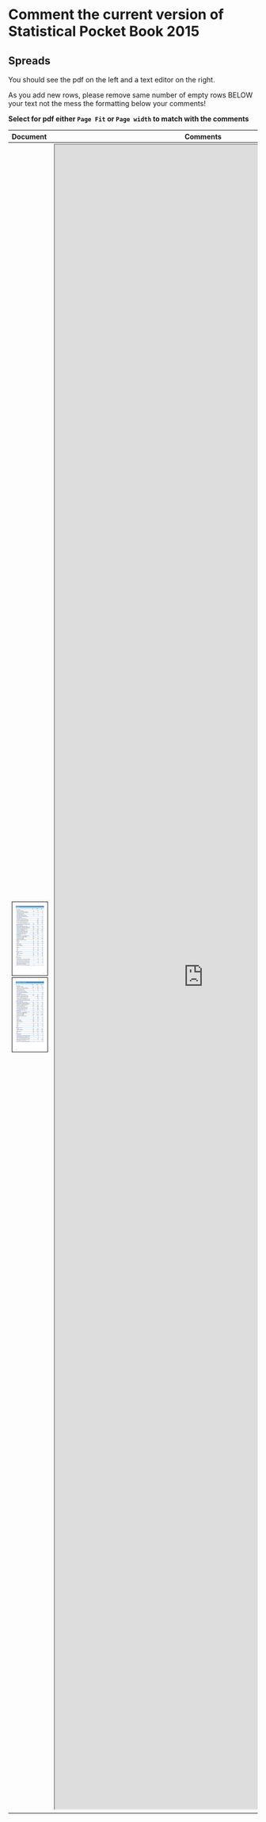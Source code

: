
# Comment the current version of Statistical Pocket Book 2015

## Spreads

You should see the pdf on the left and a text editor on the right.

As you add new rows, please remove same number of empty rows BELOW your text not the mess the formatting below your comments!

**Select for pdf either `Page Fit` or `Page width` to match with the comments**


| Document | Comments |
| -------- | -------- |
| <img src="table.jpg" border="1pt"/> <img src="table2.jpg" border="1pt"/>  | <iframe name='embed_readwrite' src='https://pad.okfn.org/p/gsyb2015_comments_tables?showControls=true&showChat=true&showLineNumbers=true&useMonospaceFont=false' width=600 height=3360></iframe> |
